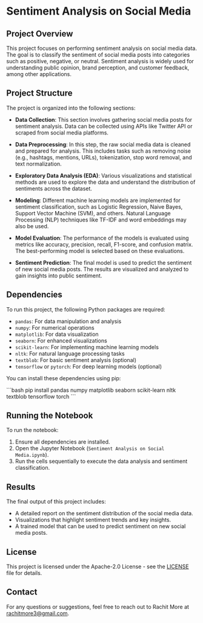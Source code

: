 
# Sentiment Analysis on Social Media

## Project Overview

This project focuses on performing sentiment analysis on social media data. The goal is to classify the sentiment of social media posts into categories such as positive, negative, or neutral. Sentiment analysis is widely used for understanding public opinion, brand perception, and customer feedback, among other applications.

## Project Structure

The project is organized into the following sections:

- **Data Collection**: This section involves gathering social media posts for sentiment analysis. Data can be collected using APIs like Twitter API or scraped from social media platforms.

- **Data Preprocessing**: In this step, the raw social media data is cleaned and prepared for analysis. This includes tasks such as removing noise (e.g., hashtags, mentions, URLs), tokenization, stop word removal, and text normalization.

- **Exploratory Data Analysis (EDA)**: Various visualizations and statistical methods are used to explore the data and understand the distribution of sentiments across the dataset.

- **Modeling**: Different machine learning models are implemented for sentiment classification, such as Logistic Regression, Naive Bayes, Support Vector Machine (SVM), and others. Natural Language Processing (NLP) techniques like TF-IDF and word embeddings may also be used.

- **Model Evaluation**: The performance of the models is evaluated using metrics like accuracy, precision, recall, F1-score, and confusion matrix. The best-performing model is selected based on these evaluations.

- **Sentiment Prediction**: The final model is used to predict the sentiment of new social media posts. The results are visualized and analyzed to gain insights into public sentiment.

## Dependencies

To run this project, the following Python packages are required:

- `pandas`: For data manipulation and analysis
- `numpy`: For numerical operations
- `matplotlib`: For data visualization
- `seaborn`: For enhanced visualizations
- `scikit-learn`: For implementing machine learning models
- `nltk`: For natural language processing tasks
- `textblob`: For basic sentiment analysis (optional)
- `tensorflow` or `pytorch`: For deep learning models (optional)

You can install these dependencies using pip:

\```bash
pip install pandas numpy matplotlib seaborn scikit-learn nltk textblob tensorflow torch
\```

## Running the Notebook

To run the notebook:

1. Ensure all dependencies are installed.
2. Open the Jupyter Notebook (`Sentiment Analysis on Social Media.ipynb`).
3. Run the cells sequentially to execute the data analysis and sentiment classification.

## Results

The final output of this project includes:

- A detailed report on the sentiment distribution of the social media data.
- Visualizations that highlight sentiment trends and key insights.
- A trained model that can be used to predict sentiment on new social media posts.

## License

This project is licensed under the Apache-2.0 License - see the [LICENSE](LICENSE) file for details.

## Contact

For any questions or suggestions, feel free to reach out to Rachit More at rachitmore3@gmail.com.
